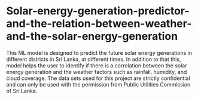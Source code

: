 # Solar-energy-generation-predictor-and-the-relation-between-weather-and-the-solar-energy-generation
This ML model is designed to predict the future solar energy generations in different districts in Sri Lanka, at different times. In addition to that this, model helps the user to identify if there is a correlation between the solar energy generation and the weather factors such as rainfall, humidity, and cloud coverage. The data sets used for this project are strictly confidential and can only be used with the permission from Public Utilities Commission of Sri Lanka.  
